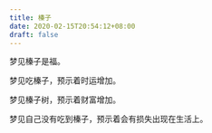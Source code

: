 ```yaml
---
title: 榛子
date: 2020-02-15T20:54:12+08:00
draft: false
---
```


梦见榛子是福。<br>


梦见吃榛子，预示着时运增加。<br>


梦见榛子树，预示着财富增加。<br>


梦见自己没有吃到榛子，预示着会有损失出现在生活上。<br>
